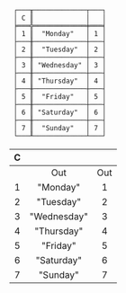 ```text
 ┌───╥─────────────┬───┐
 │ C ║             │   │
 ╞═══╬═════════════╪═══╡
 │ 1 ║  "Monday"   │ 1 │
 ├───╫─────────────┼───┤
 │ 2 ║  "Tuesday"  │ 2 │
 ├───╫─────────────┼───┤
 │ 3 ║ "Wednesday" │ 3 │
 ├───╫─────────────┼───┤
 │ 4 ║ "Thursday"  │ 4 │
 ├───╫─────────────┼───┤
 │ 5 ║  "Friday"   │ 5 │
 ├───╫─────────────┼───┤
 │ 6 ║ "Saturday"  │ 6 │
 ├───╫─────────────┼───┤
 │ 7 ║  "Sunday"   │ 7 │
 └───╨─────────────┴───┘
```

| C |             |     |
|:-:|:-----------:|:---:|
|   |     Out     | Out |
| 1 |  "Monday"   |  1  |
| 2 |  "Tuesday"  |  2  |
| 3 | "Wednesday" |  3  |
| 4 | "Thursday"  |  4  |
| 5 |  "Friday"   |  5  |
| 6 | "Saturday"  |  6  |
| 7 |  "Sunday"   |  7  |
